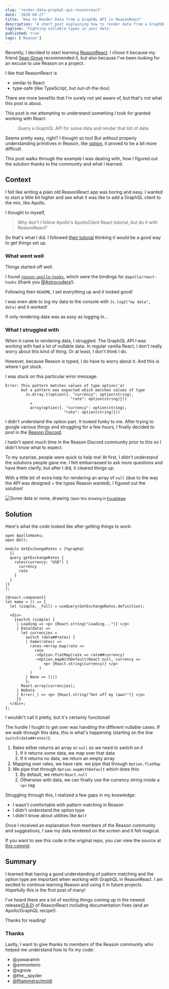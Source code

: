 ```yaml
---
slug: 'render-data-graphql-api-reasonreact'
date: '2020-04-27'
title: 'How to Render Data from a GraphQL API in ReasonReact'
description: 'A short post explaining how to render data from a GraphQL API in ReasonReact.'
tagline: 'Fighting nullable types in your data'
published: true
tags: ['Reason']
---
```


Recently, I decided to start learning [ReasonReact](https://reasonml.github.io/reason-react/). I chose it because my friend [Sean Grove](https://twitter.com/sgrove) recommended it, but also because I've been looking for an excuse to use Reason on a project.

I like that ReasonReact is

- similar to React
- type-safe (like TypeScript, but out-of-the-box)

There are more benefits that I'm surely not yet aware of, but that's not what this post is about.

This post is me attempting to understand something I took for granted working with React:

> Query a GraphQL API for some data and render that list of data

Seems pretty easy, right? I thought so too! But without properly understanding primitives in Reason, like [option](https://reasonml.org/docs/manual/latest/null-undefined-option), it proved to be a bit more difficult.

This post walks through the example I was dealing with, how I figured out the solution thanks to the community and what I learned.

## Context

I felt like writing a plain old ReasonReact app was boring and easy. I wanted to start a little bit higher and see what it was like to add a GraphQL client to the mix, like Apollo.

I thought to myself,

> Why don't I follow Apollo's ApolloClient React tutorial, but do it with ReasonReact?

So that's what I did. I followed [their tutorial](https://www.apollographql.com/docs/react/get-started/) thinking it would be a good way to get things set up.

### What went well

Things started off well.

I found [`reason-apollo-hooks`](https://github.com/Astrocoders/reason-apollo-hooks), which were the bindings for `@apollo/react-hooks` (thank you [@Astrocoders](https://github.com/Astrocoders)!).

Following their `README`, I set everything up and it looked good!

I was even able to log my data to the console with `Js.log2("my data", data)` and it worked!

If only rendering data was as easy as logging in...

### What I struggled with

When it came to rendering data, I struggled. The GraphQL API I was working with had a lot of nullable data. In regular vanilla React, I don't really worry about this kind of thing. Or at least, I don't think I do.

However, because Reason is typed, I do have to worry about it. And this is where I got stuck.

I was stuck on this particular error message:

```shell
Error: This pattern matches values of type option('a)
       but a pattern was expected which matches values of type
         Js.Array.t(option({. "currency": option(string),
                             "rate": option(string)}))
           =
           array(option({. "currency": option(string),
                          "rate": option(string)}))
```

I didn't understand the option part. It looked funky to me. After trying to google various things and struggling for a few hours, I finally decided to post in the [Reason Discord](https://discordapp.com/invite/reasonml).

I hadn't spent much time in the Reason Discord community prior to this so I didn't know what to expect.

To my surprise, people were quick to help me! At first, I didn't understand the solutions people gave me. I felt embarrassed to ask more questions and have them clarify, but after I did, it cleared things up.

With a little bit of extra help for rendering an array of `null` (due to the way the API was designed + the types Reason wanted), I figured out the solution!

![Some data or none, drawing](drawing-data.png)
<small>
Open this drawing in <a href="https://excalidraw.com/#json=4900521227845632,zu4fe5MiNz4AHPb76JnA6A" target="_blank">Excalidraw</a>
</small>

## Solution

Here's what the code looked like after getting things to work:

```reason
open ApolloHooks;
open Belt;

module GetExchangeRates = [%graphql
  {|
  query getExchangeRates {
    rates(currency: "USD") {
      currency
      rate
    }
  }
|}
];

[@react.component]
let make = () => {
  let (simple, _full) = useQuery(GetExchangeRates.definition);

  <div>
    {switch (simple) {
     | Loading => <p> {React.string("Loading...")} </p>
     | Data(data) =>
       let currencies =
         switch (data##rates) {
         | Some(rates) =>
           rates->Array.map(rate =>
             rate
             ->Option.flatMap(rate => rate##currency)
             ->Option.mapWithDefault(React.null, currency =>
                 <p> {React.string(currency)} </p>
               )
           )
         | None => [||]
         };
       React.array(currencies);
     | NoData
     | Error(_) => <p> {React.string("Get off my lawn!")} </p>
     }}
  </div>;
};
```

I wouldn't call it pretty, but it's certainly functional!

The hurdle I fought to get over was handling the different nullable cases. If we walk through this data, this is what's happening (starting on the line `switch(data##rates)`):

1. Rates either returns an array or `null` so we need to switch on it
   1. If it returns some data, we map over that data
   2. If it returns no data, we return an empty array
2. Mapping over rates, we have rate. we pipe that through `Option.flatMap`
3. We pipe that through `Option.mapWithDefault` which does this:
   1. By default, we return `React.null`
   2. Otherwise with data, we can finally use the currency string inside a `<p>` tag

Struggling through this, I realized a few gaps in my knowledge:

- I wasn't comfortable with pattern matching in Reason
- I didn't understand the option type
- I didn't know about utilities like `Belt`

Once I received an explanation from members of the Reason community and suggestions, I saw my data rendered on the screen and it felt magical.

If you want to see this code in the original repo, you can view the source at [this commit](https://github.com/jsjoeio/goal-app/blob/3881216e9c5ef52d46916d95898f4151e419f982/src/Components/Example.re).

## Summary

I learned that having a good understanding of pattern matching and the option type are important when working with GraphQL in ReasonReact. I am excited to continue learning Reason and using it in future projects. Hopefully this is the first post of many!

I've heard there are a lot of exciting things coming up in the newest release([0.8.0](https://github.com/reasonml/reason-react/blob/master/HISTORY.md#080-042020)) of ReasonReact including documentation fixes (and an Apollo/GraphQL recipe!).

Thanks for reading!

### Thanks

Lastly, I want to give thanks to members of the Reason community who helped me understand how to fix my code:

- @yawaramin
- @anmonteiro
- @sgrove
- @the\_\_spyder
- [@fhammerschmidt](https://github.com/fhammerschmidt)

